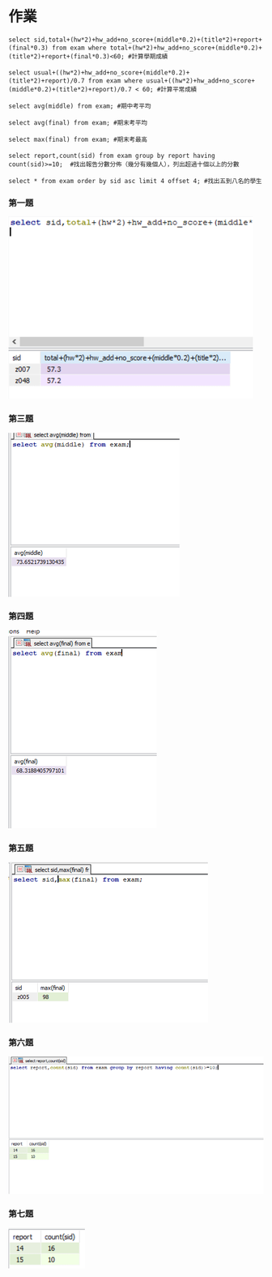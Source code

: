 # 作業

```
select sid,total+(hw*2)+hw_add+no_score+(middle*0.2)+(title*2)+report+(final*0.3) from exam where total+(hw*2)+hw_add+no_score+(middle*0.2)+(title*2)+report+(final*0.3)<60; #計算學期成績

select usual+((hw*2)+hw_add+no_score+(middle*0.2)+(title*2)+report)/0.7 from exam where usual+((hw*2)+hw_add+no_score+(middle*0.2)+(title*2)+report)/0.7 < 60; #計算平常成績

select avg(middle) from exam; #期中考平均

select avg(final) from exam; #期末考平均

select max(final) from exam; #期末考最高

select report,count(sid) from exam group by report having count(sid)>=10;  #找出報告分數分佈（幾分有幾個人），列出超過十個以上的分數

select * from exam order by sid asc limit 4 offset 4; #找出五到八名的學生

```
### 第一題
![image](https://github.com/4080E68/database2/blob/main/1.PNG)
### 第三題
![image](https://github.com/4080E68/database2/blob/main/3.PNG)
### 第四題
![image](https://github.com/4080E68/database2/blob/main/4.PNG)
### 第五題
![image](https://github.com/4080E68/database2/blob/main/5.PNG)
### 第六題
![image](https://github.com/4080E68/database2/blob/main/6.PNG)
### 第七題
![image](https://github.com/4080E68/database2/blob/main/count.PNG)
